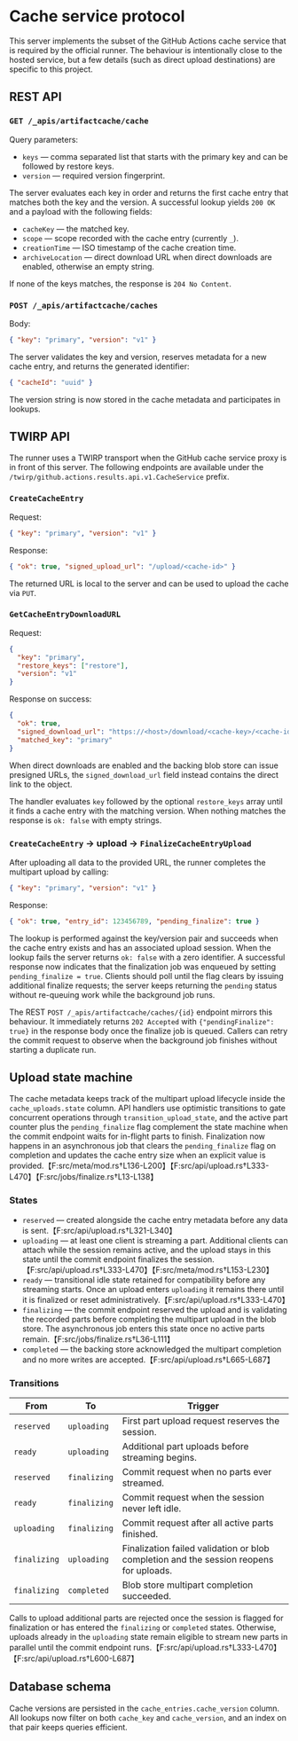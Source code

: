# Cache service protocol

This server implements the subset of the GitHub Actions cache service that is
required by the official runner. The behaviour is intentionally close to the
hosted service, but a few details (such as direct upload destinations) are
specific to this project.

## REST API

### `GET /_apis/artifactcache/cache`

Query parameters:

- `keys` &mdash; comma separated list that starts with the primary key and can be
  followed by restore keys.
- `version` &mdash; required version fingerprint.

The server evaluates each key in order and returns the first cache entry that
matches both the key and the version. A successful lookup yields `200 OK` and a
payload with the following fields:

- `cacheKey` &mdash; the matched key.
- `scope` &mdash; scope recorded with the cache entry (currently `_`).
- `creationTime` &mdash; ISO timestamp of the cache creation time.
- `archiveLocation` &mdash; direct download URL when direct downloads are enabled,
  otherwise an empty string.

If none of the keys matches, the response is `204 No Content`.

### `POST /_apis/artifactcache/caches`

Body:

```json
{ "key": "primary", "version": "v1" }
```

The server validates the key and version, reserves metadata for a new cache
entry, and returns the generated identifier:

```json
{ "cacheId": "uuid" }
```

The version string is now stored in the cache metadata and participates in
lookups.

## TWIRP API

The runner uses a TWIRP transport when the GitHub cache service proxy is in
front of this server. The following endpoints are available under the
`/twirp/github.actions.results.api.v1.CacheService` prefix.

### `CreateCacheEntry`

Request:

```json
{ "key": "primary", "version": "v1" }
```

Response:

```json
{ "ok": true, "signed_upload_url": "/upload/<cache-id>" }
```

The returned URL is local to the server and can be used to upload the cache via
`PUT`.

### `GetCacheEntryDownloadURL`

Request:

```json
{
  "key": "primary",
  "restore_keys": ["restore"],
  "version": "v1"
}
```

Response on success:

```json
{
  "ok": true,
  "signed_download_url": "https://<host>/download/<cache-key>/<cache-id>.tgz",
  "matched_key": "primary"
}
```

When direct downloads are enabled and the backing blob store can issue
presigned URLs, the `signed_download_url` field instead contains the direct
link to the object.

The handler evaluates `key` followed by the optional `restore_keys` array until
it finds a cache entry with the matching version. When nothing matches the
response is `ok: false` with empty strings.

### `CreateCacheEntry` -> upload -> `FinalizeCacheEntryUpload`

After uploading all data to the provided URL, the runner completes the multipart
upload by calling:

```json
{ "key": "primary", "version": "v1" }
```

Response:

```json
{ "ok": true, "entry_id": 123456789, "pending_finalize": true }
```

The lookup is performed against the key/version pair and succeeds when the cache
entry exists and has an associated upload session. When the lookup fails the
server returns `ok: false` with a zero identifier. A successful response now
indicates that the finalization job was enqueued by setting
`pending_finalize = true`. Clients should poll until the flag clears by issuing
additional finalize requests; the server keeps returning the `pending` status
without re-queuing work while the background job runs.

The REST `POST /_apis/artifactcache/caches/{id}` endpoint mirrors this
behaviour. It immediately returns `202 Accepted` with
`{"pendingFinalize": true}` in the response body once the finalize job is
queued. Callers can retry the commit request to observe when the background job
finishes without starting a duplicate run.

## Upload state machine

The cache metadata keeps track of the multipart upload lifecycle inside the
`cache_uploads.state` column. API handlers use optimistic transitions to gate
concurrent operations through `transition_upload_state`, and the active part
counter plus the `pending_finalize` flag complement the state machine when the
commit endpoint waits for in-flight parts to finish. Finalization now happens in
an asynchronous job that clears the `pending_finalize` flag on completion and
updates the cache entry size when an explicit value is provided.【F:src/meta/mod.rs†L136-L200】【F:src/api/upload.rs†L333-L470】【F:src/jobs/finalize.rs†L13-L138】

### States

- `reserved` &mdash; created alongside the cache entry metadata before any data is
  sent.【F:src/api/upload.rs†L321-L340】
- `uploading` &mdash; at least one client is streaming a part. Additional clients can
  attach while the session remains active, and the upload stays in this state
  until the commit endpoint finalizes the session.【F:src/api/upload.rs†L333-L470】【F:src/meta/mod.rs†L153-L230】
- `ready` &mdash; transitional idle state retained for compatibility before any
  streaming starts. Once an upload enters `uploading` it remains there until it
  is finalized or reset administratively.【F:src/api/upload.rs†L333-L470】
- `finalizing` &mdash; the commit endpoint reserved the upload and is validating the
  recorded parts before completing the multipart upload in the blob store. The
  asynchronous job enters this state once no active parts remain.【F:src/jobs/finalize.rs†L36-L111】
- `completed` &mdash; the backing store acknowledged the multipart completion and no
  more writes are accepted.【F:src/api/upload.rs†L665-L687】

### Transitions

| From         | To          | Trigger |
|--------------|-------------|---------|
| `reserved`   | `uploading` | First part upload request reserves the session. |
| `ready`      | `uploading` | Additional part uploads before streaming begins. |
| `reserved`   | `finalizing`| Commit request when no parts ever streamed. |
| `ready`      | `finalizing`| Commit request when the session never left idle. |
| `uploading`  | `finalizing`| Commit request after all active parts finished. |
| `finalizing` | `uploading` | Finalization failed validation or blob completion and the session reopens for uploads. |
| `finalizing` | `completed` | Blob store multipart completion succeeded. |

Calls to upload additional parts are rejected once the session is flagged for
finalization or has entered the `finalizing` or `completed` states. Otherwise,
uploads already in the `uploading` state remain eligible to stream new parts in
parallel until the commit endpoint runs.【F:src/api/upload.rs†L333-L470】【F:src/api/upload.rs†L600-L687】

## Database schema

Cache versions are persisted in the `cache_entries.cache_version` column. All
lookups now filter on both `cache_key` and `cache_version`, and an index on that
pair keeps queries efficient.
